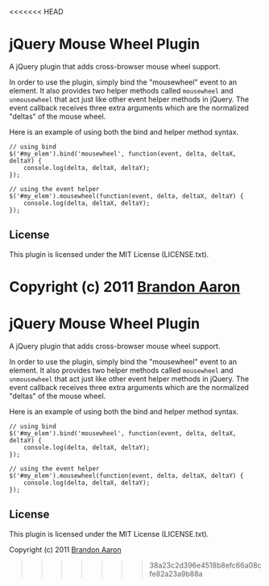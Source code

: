 <<<<<<< HEAD
# jQuery Mouse Wheel Plugin

A jQuery plugin that adds cross-browser mouse wheel support.

In order to use the plugin, simply bind the "mousewheel" event to an element. It also provides two helper methods called `mousewheel` and `unmousewheel` that act just like other event helper methods in jQuery. The event callback receives three extra arguments which are the normalized "deltas" of the mouse wheel. 

Here is an example of using both the bind and helper method syntax.

    // using bind
    $('#my_elem').bind('mousewheel', function(event, delta, deltaX, deltaY) {
        console.log(delta, deltaX, deltaY);
    });
    
    // using the event helper
    $('#my_elem').mousewheel(function(event, delta, deltaX, deltaY) {
        console.log(delta, deltaX, deltaY);
    });


## License

This plugin is licensed under the MIT License (LICENSE.txt).

Copyright (c) 2011 [Brandon Aaron](http://brandonaaron.net)
=======
# jQuery Mouse Wheel Plugin

A jQuery plugin that adds cross-browser mouse wheel support.

In order to use the plugin, simply bind the "mousewheel" event to an element. It also provides two helper methods called `mousewheel` and `unmousewheel` that act just like other event helper methods in jQuery. The event callback receives three extra arguments which are the normalized "deltas" of the mouse wheel. 

Here is an example of using both the bind and helper method syntax.

    // using bind
    $('#my_elem').bind('mousewheel', function(event, delta, deltaX, deltaY) {
        console.log(delta, deltaX, deltaY);
    });
    
    // using the event helper
    $('#my_elem').mousewheel(function(event, delta, deltaX, deltaY) {
        console.log(delta, deltaX, deltaY);
    });


## License

This plugin is licensed under the MIT License (LICENSE.txt).

Copyright (c) 2011 [Brandon Aaron](http://brandonaaron.net)
>>>>>>> 38a23c2d396e4518b8efc66a08cfe82a23a9b88a

